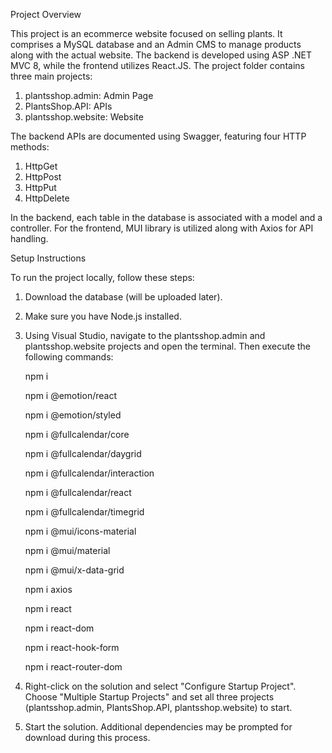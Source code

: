 Project Overview

This project is an ecommerce website focused on selling plants. It comprises a MySQL database and an Admin CMS to manage products along with the actual website. The backend is developed using ASP .NET MVC 8, while the frontend utilizes React.JS. The project folder contains three main projects:

1. plantsshop.admin: Admin Page
2. PlantsShop.API: APIs
3. plantsshop.website: Website
   
The backend APIs are documented using Swagger, featuring four HTTP methods:

1. HttpGet
2. HttpPost
3. HttpPut
4. HttpDelete
   
In the backend, each table in the database is associated with a model and a controller. For the frontend, MUI library is utilized along with Axios for API handling.

Setup Instructions

To run the project locally, follow these steps:

1. Download the database (will be uploaded later).
2. Make sure you have Node.js installed.
3. Using Visual Studio, navigate to the plantsshop.admin and plantsshop.website projects and open the terminal. Then execute the following commands:
   
      npm i 
   
      npm i @emotion/react 

      npm i @emotion/styled 
   
      npm i @fullcalendar/core 
   
      npm i @fullcalendar/daygrid 
   
      npm i @fullcalendar/interaction
   
      npm i @fullcalendar/react 
   
      npm i @fullcalendar/timegrid 
   
      npm i @mui/icons-material 
   
      npm i @mui/material 
   
      npm i @mui/x-data-grid 
   
      npm i axios 
   
      npm i react 
   
      npm i react-dom 
   
      npm i react-hook-form 
   
      npm i react-router-dom 

   
5. Right-click on the solution and select "Configure Startup Project". Choose "Multiple Startup Projects" and set all three projects (plantsshop.admin, PlantsShop.API, plantsshop.website) to start.
6. Start the solution. Additional dependencies may be prompted for download during this process.
